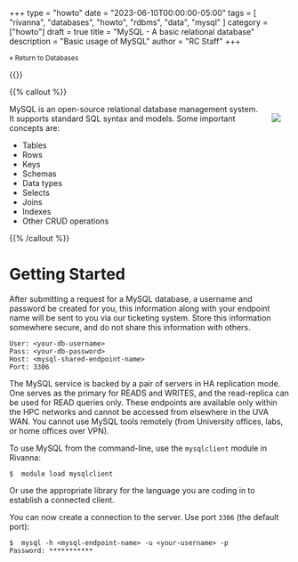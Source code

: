 +++
type = "howto"
date = "2023-06-10T00:00:00-05:00" 
tags = [ "rivanna", "databases", "howto", "rdbms", "data", "mysql" ]
category = ["howto"]
draft = true 
title = "MySQL - A basic relational database" 
description = "Basic usage of MySQL" 
author = "RC Staff"
+++

<a style="font-size:85%;text-decoration:none;" href="/userinfo/howtos/general/databases/">&laquo; Return to Databases</a>

{{<top-of-page >}}

{{% callout %}}
<p>
<img src="/images/logos/mysql-logo.png" align="right" style="padding:1rem;" />
MySQL is an open-source relational database management system. It supports standard SQL syntax and models. Some important
concepts are:
<ul>
  <li>Tables
  <li>Rows
  <li>Keys
  <li>Schemas
  <li>Data types
  <li>Selects
  <li>Joins
  <li>Indexes
  <li>Other CRUD operations
</ul>
</p>
{{% /callout %}}


# Getting Started

After submitting a request for a MySQL database, a username and password be created for you, this information along with your endpoint name will be sent
to you via our ticketing system. Store this information somewhere secure, and do not share this information with others.
```
User: <your-db-username>
Pass: <your-db-password>
Host: <mysql-shared-endpoint-name>
Port: 3306
```
The MySQL service is backed by a pair of servers in HA replication mode. One serves as the primary for READS and WRITES, and
the read-replica can be used for READ queries only. These endpoints are available only within the HPC networks and cannot be accessed 
from elsewhere in the UVA WAN. You cannot use MySQL tools remotely (from University offices, labs, or home offices over VPN).

To use MySQL from the command-line, use the `mysqlclient` module in Rivanna:
```
$  module load mysqlclient
```
Or use the appropriate library for the language you are coding in to establish a connected client.

You can now create a connection to the server. Use port `3306` (the default port):
```
$  mysql -h <mysql-endpoint-name> -u <your-username> -p
Password: ***********
```
